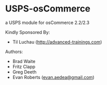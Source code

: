 USPS-osCommerce
===============
a USPS module for osCommerce 2.2/2.3

Kindly Sponsored By:
- Til Luchau (http://advanced-trainings.com)

Authors:
- Brad Waite
- Fritz Clapp
- Greg Deeth
- Evan Roberts (evan.aedea@gmail.com)


